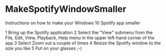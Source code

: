 # MakeSpotifyWindowSmaller
Instructions on how to make your Windows 10 Spotify app smaller

1 Bring up the Spotify application
2 Select the "View" submenu from the File, Edit, View, Playback, Help menu in the upper left-hand corner of the app
3 Select Zoom out a couple of times
4 Resize the Spotify window to the size you like
5 Put on your glasses  ;-)
